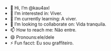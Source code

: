 - 👋 Hi, I’m @kau4axl
- 👀 I’m interested in: Viver.
- 🌱 I’m currently learning: A viver.
- 💞️ I’m looking to collaborate on: Vida tranquila.
- 📫 How to reach me: Não entre.
- 😄 Pronouns:ele/dele
- ⚡ Fun facct: Eu sou graffiteiro.

<!---
kau4axl/kau4axl is a ✨ special ✨ repository because its `README.md` (this file) appears on your GitHub profile.
You can click the Preview link to take a look at your changes.
--->
